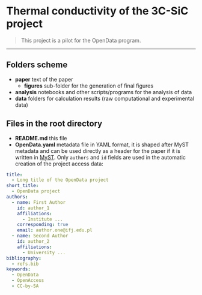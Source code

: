 # Thermal conductivity of the 3C-SiC project

> This project is a pilot for the OpenData program.

---

## Folders scheme

- **paper** text of the paper
  - **figures** sub-folder for the generation of final figures
- **analysis** notebooks and other scripts/programs for the analysis of data
- **data** folders for calculation results (raw computational and experimental data)

## Files in the root directory

- **README.md** this file
- **OpenData.yaml** metadata file in YAML format, it is shaped after MyST metadata and can be used directly as a header for the paper if it is written in [MyST](https://mystmd.org/). Only `authors` and `id` fields are used in the automatic creation of the project access data:

```yaml
title: 
  - Long title of the OpenData project
short_title: 
  - OpenData project
authors:
  - name: First Author
    id: author_1
    affiliations:
      - Institute ...
    corresponding: true
    email: author.one@ifj.edu.pl
  - name: Second Author
    id: author_2
    affiliations:
      - University ...
bibliography:
  - refs.bib
keywords:
  - OpenData
  - OpenAccess
  - CC-by-SA
```
